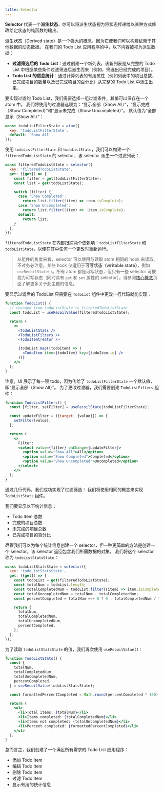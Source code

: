 ```yaml
---
title: Selector
---
```


**Selector** 代表一个**派生状态**，你可以将派生状态视为将状态传递给以某种方式修改给定状态的纯函数的输出。

派生状态（Derived state）是一个强大的概念，因为它使我们可以构建依赖于其他数据的动态数据。 在我们的 Todo List 应用程序的中，以下内容被视为派生数据：

- **过滤筛选后的 Todo List**：通过创建一个新列表，该新列表是从完整的 Todo List 中根据某些条件过滤筛选后派生而来（例如，筛选出已经完成的项目）。
- **Todo List 的信息统计**：通过计算列表的有用属性（例如列表中的项目总数，已完成项目的数量以及已完成项目的百分比）从完整的 Todo List 中派生出来。

要实现过滤的 Todo List，我们需要选择一组过滤条件，其值可以保存在一个 atom 中。 我们将使用的过滤器选项为：“显示全部（Show All）”，“显示完成（Show Completed）”和“显示未完成（Show Uncompleted）”。 默认值为“全部显示（Show All）”：

```javascript
const todoListFilterState = atom({
  key: 'todoListFilterState',
  default: 'Show All',
});
```

使用 `todoListFilterState` 和 `todoListState`，我们可以构建一个 `filteredTodoListState` 的 selector，该 selector 派生一个过滤列表：

```javascript
const filteredTodoListState = selector({
  key: 'filteredTodoListState',
  get: ({get}) => {
    const filter = get(todoListFilterState);
    const list = get(todoListState);

    switch (filter) {
      case 'Show Completed':
        return list.filter((item) => item.isComplete);
      case 'Show Uncompleted':
        return list.filter((item) => !item.isComplete);
      default:
        return list;
    }
  },
});
```

`filteredTodoListState` 在内部跟踪两个依赖项：`todoListFilterState` 和 `todoListState`，以便在其中任何一个更改时重新运行。

> 从组件的角度来看，selector 可以使用与读取 atom 相同的 hook 来读取。不过务必注意，某些 hook 仅适用于**可写状态（writable state）**，例如 `useRecoilState()`。所有 atom 都是可写状态，但只有一些 selector 可被视为可写状态（同时具有 `get` 和 `set` 属性的 selector）。请参阅[核心概念](/docs/introduction/core-concepts)页面了解更多关于此主题的信息。

要显示过滤后的 TodoList 只需要在 `TodoList` 组件中更改一行代码就能实现：

```jsx
function TodoList() {
  // changed from todoListState to filteredTodoListState
  const todoList = useRecoilValue(filteredTodoListState);

  return (
    <>
      <TodoListStats />
      <TodoListFilters />
      <TodoItemCreator />

      {todoList.map((todoItem) => (
        <TodoItem item={todoItem} key={todoItem.id} />
      ))}
    </>
  );
}
```

注意，UI 展示了每一项 todo，因为传给了 `todoListFilterState` 一个默认值，即“显示全部（Show All）”。 为了更改过滤器，我们需要创建 `TodoListFilters` 组件：

```jsx
function TodoListFilters() {
  const [filter, setFilter] = useRecoilState(todoListFilterState);

  const updateFilter = ({target: {value}}) => {
    setFilter(value);
  };

  return (
    <>
      Filter:
      <select value={filter} onChange={updateFilter}>
        <option value="Show All">All</option>
        <option value="Show Completed">Completed</option>
        <option value="Show Uncompleted">Uncompleted</option>
      </select>
    </>
  );
}
```

通过几行代码，我们成功实现了过滤筛选！ 我们将使用相同的概念来实现 `TodoListStats` 组件。

我们要显示以下统计信息：

- Todo Item 总数
- 完成的项目总数
- 未完成的项目总数
- 已完成项目的百分比

尽管我们可以为每个统计信息创建一个 selector，但一种更简单的方法是创建一个 selector，该 selector 返回包含我们所需数据的对象。 我们将这个 selector 称为 `todoListStatsState`：

```javascript
const todoListStatsState = selector({
  key: 'todoListStatsState',
  get: ({get}) => {
    const todoList = get(filteredTodoListState);
    const totalNum = todoList.length;
    const totalCompletedNum = todoList.filter((item) => item.isComplete).length;
    const totalUncompletedNum = totalNum - totalCompletedNum;
    const percentCompleted = totalNum === 0 ? 0 : totalCompletedNum / totalNum;

    return {
      totalNum,
      totalCompletedNum,
      totalUncompletedNum,
      percentCompleted,
    };
  },
});
```

为了读取 `todoListStatsState` 的值，我们再次使用 `useRecoilValue()`：

```jsx
function TodoListStats() {
  const {
    totalNum,
    totalCompletedNum,
    totalUncompletedNum,
    percentCompleted,
  } = useRecoilValue(todoListStatsState);

  const formattedPercentCompleted = Math.round(percentCompleted * 100);

  return (
    <ul>
      <li>Total items: {totalNum}</li>
      <li>Items completed: {totalCompletedNum}</li>
      <li>Items not completed: {totalUncompletedNum}</li>
      <li>Percent completed: {formattedPercentCompleted}</li>
    </ul>
  );
}
```

总而言之，我们创建了一个满足所有需求的 Todo List 应用程序：

- 添加 Todo Item
- 编辑 Todo Item
- 删除 Todo Item
- 过滤 Todo Item
- 显示有用的统计信息
